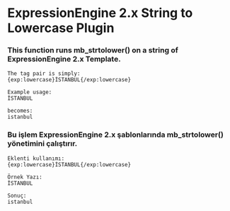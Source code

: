 # ExpressionEngine 2.x String to Lowercase Plugin


### This function runs mb_strtolower() on a string of ExpressionEngine 2.x Template.
```
The tag pair is simply:
{exp:lowercase}İSTANBUL{/exp:lowercase}

Example usage:
İSTANBUL

becomes:
istanbul
```




### Bu işlem ExpressionEngine 2.x şablonlarında mb_strtolower() yönetimini çalıştırır.
```
Eklenti kullanımı:
{exp:lowercase}İSTANBUL{/exp:lowercase}

Örnek Yazı:
İSTANBUL

Sonuç:
istanbul
```
